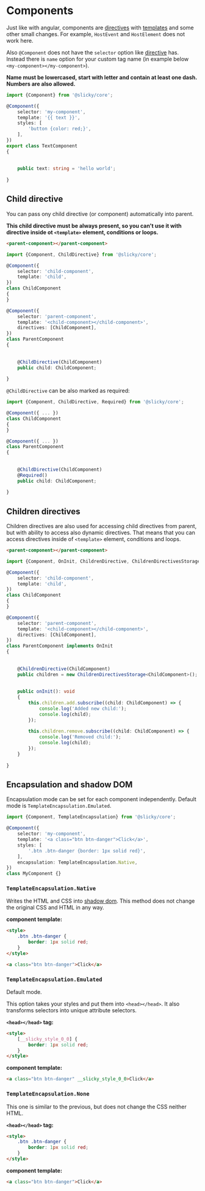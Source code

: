 # Components

Just like with angular, components are [directives](./directives.md) with [templates](./templates.md) and some other 
small changes. For example, `HostEvent` and `HostElement` does not work here.

Also `@Component` does not have the `selector` option like [directive](./directives.md) has. Instead there is `name` 
option for your custom tag name (in example below `<my-component></my-component>`).

**Name must be lowercased, start with letter and contain at least one dash. Numbers are also allowed.**

```typescript
import {Component} from '@slicky/core';

@Component({
	selector: 'my-component',
	template: '{{ text }}',
	styles: [
		'button {color: red;}',
	],
})
export class TextComponent
{
	
	
	public text: string = 'hello world';
	
}
```

## Child directive

You can pass ony child directive (or component) automatically into parent.

**This child directive must be always present, so you can't use it with directive inside ot `<template>` element, 
conditions or loops.**

```html
<parent-component></parent-component>
```

```typescript
import {Component, ChildDirective} from '@slicky/core';

@Component({
	selector: 'child-component',
	template: 'child',
})
class ChildComponent
{
}

@Component({
	selector: 'parent-component',
	template: '<child-component></child-component>',
	directives: [ChildComponent],
})
class ParentComponent
{
	
	
	@ChildDirective(ChildComponent)
	public child: ChildComponent;
	
}
```

`@ChildDirective` can be also marked as required:

```typescript
import {Component, ChildDirective, Required} from '@slicky/core';

@Component({ ... })
class ChildComponent
{
}

@Component({ ... })
class ParentComponent
{
	
	
	@ChildDirective(ChildComponent)
	@Required()
	public child: ChildComponent;
	
}
```

## Children directives

Children directives are also used for accessing child directives from parent, but with ability to access also dynamic 
directives. That means that you can access directives inside of `<template>` element, conditions and loops.

```html
<parent-component></parent-component>
```

```typescript
import {Component, OnInit, ChildrenDirective, ChildrenDirectivesStorage} from '@slicky/core';

@Component({
	selector: 'child-component',
	template: 'child',
})
class ChildComponent
{
}

@Component({
	selector: 'parent-component',
	template: '<child-component></child-component>',
	directives: [ChildComponent],
})
class ParentComponent implements OnInit
{
	
	
	@ChildrenDirective(ChildComponent)
	public children = new ChildrenDirectivesStorage<ChildComponent>();
	
	
	public onInit(): void
	{
		this.children.add.subscribe((child: ChildComponent) => {
			console.log('Added new child:');
			console.log(child);
		});
		
		this.children.remove.subscribe((child: ChildComponent) => {
			console.log('Removed child:');
			console.log(child);
		});
	}
	
}
```

## Encapsulation and shadow DOM

Encapsulation mode can be set for each component independently. Default mode is `TemplateEncapsulation.Emulated`.

```typescript
import {Component, TemplateEncapsulation} from '@slicky/core';

@Component({
	selector: 'my-component',
	template: '<a class="btn btn-danger">Click</a>',
	styles: [
		'.btn .btn-danger {border: 1px solid red}',
	],
	encapsulation: TemplateEncapsulation.Native,
})
class MyComponent {}
```

### `TemplateEncapsulation.Native`

Writes the HTML and CSS into [shadow dom](https://developer.mozilla.org/en-US/docs/Web/Web_Components/Shadow_DOM). This 
method does not change the original CSS and HTML in any way.

**component template:**

```html
<style>
	.btn .btn-danger {
		border: 1px solid red;
	}
</style>

<a class="btn btn-danger">Click</a>
```

### `TemplateEncapsulation.Emulated`

Default mode.

This option takes your styles and put them into `<head></head>`. It also transforms selectors into unique attribute 
selectors.

**`<head></head>` tag:**

```html
<style>
	[__slicky_style_0_0] {
		border: 1px solid red;
	}
</style>
```

**component template:**

```html
<a class="btn btn-danger" __slicky_style_0_0>Click</a>
```

### `TemplateEncapsulation.None`

This one is similar to the previous, but does not change the CSS neither HTML.

**`<head></head>` tag:**

```html
<style>
	.btn .btn-danger {
		border: 1px solid red;
	}
</style>
```

**component template:**

```html
<a class="btn btn-danger">Click</a>
```
